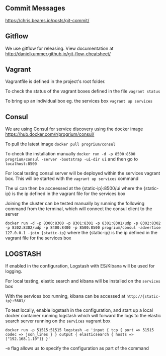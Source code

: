 ## Commit Messages
https://chris.beams.io/posts/git-commit/

## Gitflow
We use gitflow for releasing. View documentation at http://danielkummer.github.io/git-flow-cheatsheet/

## Vagrant
Vagrantfile is defined in the project's root folder.

To check the status of the vagrant boxes defined in the file `vagrant status`

To bring up an individual box eg. the services box `vagrant up services`

## Consul
We are using Consul for service discovery using the docker image https://hub.docker.com/r/progrium/consul/

To pull the latest image `docker pull progrium/consul`

To check the installation manually `docker run -d -p 8500:8500 progrium/consul -server -bootstrap -ui-dir ui` and then go to `localhost:8500`

For local testing consul server will be deployed within the services vagrant box. This will be started with the `vagrant up services` command

The ui can then be acceessed at the {static-ip}:8500/ui where the {static-ip} is the ip defined in the vagrant file for the services box

Joining the cluster can be tested manually by running the following command from the terminal, which will connect the consul client to the server

`docker run -d -p 8300:8300 -p 8301:8301 -p 8301:8301/udp -p 8302:8302 -p 8302:8302/udp -p 8400:8400 -p 8500:8500 progrium/consul -advertise 127.0.0.1 -join {static-ip}` 
where the {static-ip} is the ip defined in the vagrant file for the services box


## LOGSTASH
If enabled in the configuration, Logstash with ES/Kibana will be used for logging.

For local testing, elastic search and kibana will be installed on the `services` box

With the services box running, kibana can be accessed at `http://{static-ip}:5601/`

To test locally, enable logstash in the configuration, and start up a local docker container running logstash which will 
forward the logs to the elastic search server running on the `services` vagrant box

`docker run -p 51515:51515 logstash -e 'input { tcp { port => 51515 codec => json_lines } } output { elasticsearch { hosts => ["192.168.1.10"]} }'`

-e flag allows us to specify the configuration as part of the command